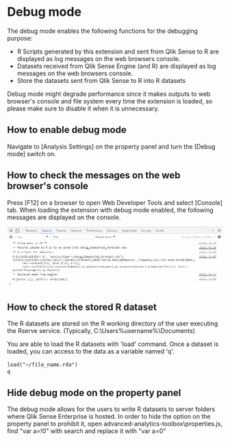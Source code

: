 # Debug mode
The debug mode enables the following functions for the debugging purpose:
 * R Scripts generated by this extension and sent from Qlik Sense to R are displayed as log messages on the web browsers console.
 * Datasets received from Qlik Sense Engine (and R) are displayed as log messages on the web browsers console.
 * Store the datasets sent from Qlik Sense to R into R datasets

Debug mode might degrade performance since it makes outputs to web browser's console and file system every time the extension is loaded, so please make sure to disable it when it is unnecessary.
## How to enable debug mode
Navigate to [Analysis Settings] on the property panel and turn the [Debug mode] switch on.

## How to check the messages on the web browser's console
Press [F12] on a browser to open Web Developer Tools and select [Console] tab. When loading the extension with debug mode enabled, the following messages are displayed on the console.

![ljung-box test screenshot](./analysis/images/console.png)

## How to check the stored R dataset
The R datasets are stored on the R working directory of the user executing the Rserve service. (Typically, C:\Users\%username%\Documents)

You are able to load the R datasets with 'load' command. Once a dataset is loaded, you can access to the data as a variable named 'q'.

    load("~/file_name.rda")
    q

## Hide debug mode on the property panel
The debug mode allows for the users to write R datasets to server folders where Qlik Sense Enterprise is hosted. In order to hide the option on the property panel to prohibit it, open advanced-analytics-toolbox\properties.js, find "var a=!0" with search and replace it with "var a=0"
